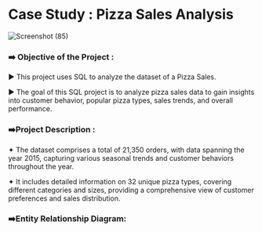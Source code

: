 # Case Study : Pizza Sales Analysis

![Screenshot (85)](https://github.com/user-attachments/assets/22eb799d-6a98-45be-9ded-233e8cb8c52e)

### ➡️ Objective of the Project :
► This project uses SQL to analyze the dataset of a Pizza Sales.

► The goal of this SQL project is to analyze pizza sales data to gain insights into customer behavior, popular
pizza types, sales trends, and overall performance.

### ➡️Project Description :

✦ The dataset comprises a total of 21,350 orders, with data spanning the year 2015, capturing various seasonal trends and customer behaviors throughout the year.

✦ It includes detailed information on 32 unique pizza types, covering different categories and sizes, providing a comprehensive view of customer preferences and sales distribution.

### ➡️Entity Relationship Diagram:

